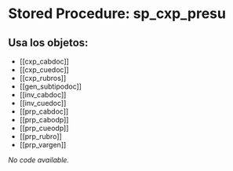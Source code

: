 # Stored Procedure: sp_cxp_presu

## Usa los objetos:
- [[cxp_cabdoc]]
- [[cxp_cuedoc]]
- [[cxp_rubros]]
- [[gen_subtipodoc]]
- [[inv_cabdoc]]
- [[inv_cuedoc]]
- [[prp_cabdoc]]
- [[prp_cabodp]]
- [[prp_cueodp]]
- [[prp_rubro]]
- [[prp_vargen]]

*No code available.*
